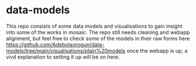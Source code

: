 # data-models
This repo consists of some data models and visualisations to gain insight into some of the works in mosaic.
The repo still needs cleaning and webapp alignment, but feel free to check some of the models in their raw forms here https://github.com/Adebolaorogun/data-models/tree/main/visualisations/plain%20models
once the webapp is up, a vivd explanation to setting it up will be on here.
